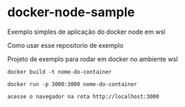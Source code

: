 # docker-node-sample
Exemplo simples de aplicação do docker node em wsl

Como usar esse repositorio de exemplo

Projeto de exemplo para rodar em docker no ambiente wsl 

`docker build -t nome-do-container`

`docker run -p 3000:3000 nome-do-container`

`acesse o navegador na rota http://localhost:3000`

